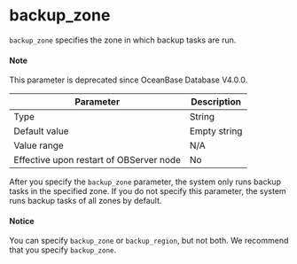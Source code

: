 backup_zone
================================

`backup_zone` specifies the zone in which backup tasks are run.

<main id="notice" type='explain'>
  <h4>Note</h4>
  <p>This parameter is deprecated since OceanBase Database V4.0.0. </p>
</main>

| **Parameter** | **Description** |
|------------------|--------|
| Type | String |
| Default value | Empty string |
| Value range | N/A |
| Effective upon restart of OBServer node | No |



After you specify the `backup_zone` parameter, the system only runs backup tasks in the specified zone. If you do not specify this parameter, the system runs backup tasks of all zones by default.

<main id="notice" type='notice'>
  <h4>Notice</h4>
  <p>You can specify <code>backup_zone</code> or <code>backup_region</code>, but not both. We recommend that you specify <code>backup_zone</code>. </p>
</main>